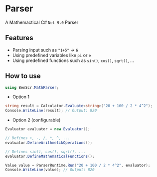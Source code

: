 # Parser
A Mathemactical C# `Net 9.0` Parser

## Features
- Parsing input such as `"1+5"` -> `6`
- Using predefined variables like `pi` or `e`
- Using predefined functions such as `sin()`, `cos()`, `sqrt()`, ...

## How to use
```csharp
using BenScr.MathParser;
```

- Option 1
```csharp
string result = Calculator.Evaluate<string>("20 + 100 / 2 * 4^2");
Console.WriteLine(result); // Output: 820
```

- Option 2 (configurable)
```csharp
Evaluator evaluator = new Evaluator();

// Defines +, -, /, *, ^, ...
evaluator.DefineArithmetikOperations();

// Defines sin(), cos(), sqrt(), ...
evaluator.DefineMathematicalFunctions();

Value value = ParserRuntime.Run("20 + 100 / 2 * 4^2", evaluator);
Console.WriteLine(value); // Output: 820
```

